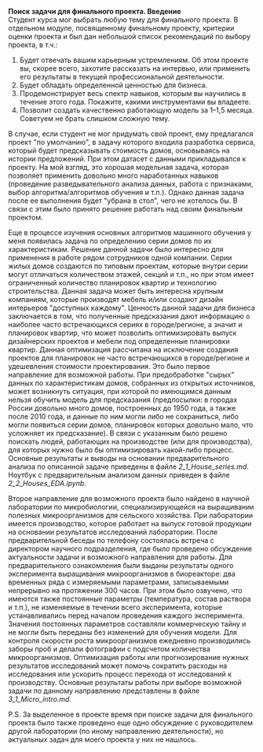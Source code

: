   **Поиск задачи для финального проекта. Введение**  
  Студент курса мог выбрать любую тему для финального проекта. В отдельном модуле, посвященному финальному проекту, критерии оценки проекта и был дан небольшой список рекомендаций по выбору проекта, в т.ч.:  
1. Будет отвечать вашим карьерным устремлениям. Об этом проекте вы, скорее всего, захотите рассказать на интервью, или применить его результаты в текущей профессиональной деятельности.  
2. Будет обладать определенной ценностью для бизнеса.  
3. Продемонстрирует весь спектр навыков, которым вы научились в течение этого года. Покажите, какими инструментами вы владеете.  
4. Позволит создать качественно работающую модель за 1–1,5 месяца. Советуем не брать слишком сложную тему.  

  В случае, если студент не мог придумать свой проект, ему предлагался проект "по умолчанию", в задачу которого входила разработка сервиса, который будет предсказывать стоимость домов, основываясь на истории предложений. При этом датасет с данными прикладывался к проекту. На мой взгляд, это хорошая модельная задача, которая позволяет применить довольно много наработанных навыков (проведение разведывательного анализа данных, работа с признаками, выбор алгоритма/алгоритмов обучения и т.п.). Однако данная задача после ее выполнения будет "убрана в стол", чего не хотелось бы. В связи с этим было принято решение работать над своим финальным проектом.  

  Еще в процессе изучения основных алгоритмов машинного обучения у меня появилась задача по определению серии домов по их характеристикам. Решение данной задачи было интересно для применения в работе рядом сотрудников одной компании. Серии жилых домов создаются по типовым проектам, которые внутри серии могут отличаться количеством этажей, секций и т.п., но при этом имеет ограниченный количество планировок квартир и технологию строительства. Данная задача может быть интересна крупным компаниям, которые производят мебель и/или создают дизайн интерьеров "доступных каждому". Ценность данной задачи для бизнеса заключается в том, что полученные предсказания дают информацию о наиболее часто встречающихся сериях в городе/регионе, а значит и планировок квартир, что может позволить оптимизировать выпуск дизайнерских проектов и мебели под определенные планировки квартир. Данная оптимизация рассчитана на исключение создания проектов для планировок не часто встречающихся в городе/регионе и удешевления стоимости проектирования. Это было первое направление для возможной работы. При предобработке "сырых" данных по характеристикам домов, собранных из открытых источников, может возникнуть ситуация, при которой по имеющимся данным нельзя обучить модель для предсказания (предпосылки: в городах России довольно много домов, построенных до 1950 года, а также после 2010 года, и данные по ним могли либо не сохраниться, либо могли появиться серии домов, планировок которых довольно мало, что усложняет их предсказание). В связи с указанным было решено поискать людей, работающих на производстве (или для производства), для которых нужно было бы оптимизировать какой-либо процесс. Основные результаты и выводы на основании предварительного анализа по описанной задаче приведены в файле *2_1_House_series.md*. Ноутбук с предварительным анализом данных приведен в файле *2_2_Houses_EDA.ipynb*.

  Второе направление для возможного проекта было найдено в научной лаборатории по микробиологии, специализирующейся на выращивании полезных микроорганизмов для сельского хозяйства. При лаборатории имеется производство, которое работает на выпуск готовой продукции на основании результатов исследований лаборатории. После предварительной беседы по телефону состоялась встреча с директором научного подразделения, где было проведено обсуждение актуальности задачи и возможного направления для работы. Для предварительного ознакомления были выданы результаты одного эксперимента выращивания микроорганизмов в биореакторе: два временных ряда с измеряемыми параметрами, записываемыми непрерывно на протяжении 300 часов. При этом было озвучено, что имеются также постоянные параметры (температура, состав раствора и т.п.), не изменяемые в течении всего эксперимента, которые устанавливались перед началом проведения каждого эксперимента. Значения постоянных параметров составляли коммерческую тайну и не могли быть переданы без изменений для обучения модели. Для контроля скорости роста микроорганизмов ежедневно производились заборы проб и делали фотографии с подсчетом количества микроорганизмов. Оптимизация работы или прогнозирование нужных результатов исследований может помочь сократить расходы на исследования или ускорить процесс перехода от исследований к производству. Основные результаты работы при выборе возможной задачи по данному направлению представлены в файле *3_1_Micro_intro.md*.
  
  P.S. За выделенное в проекте время при поиске задачи для финального проекта было также проведено еще одно обсуждение с руководителем другой лаборатории (по иному направлению деятельности), но актуальных задач для моего проекта у них не нашлось.
